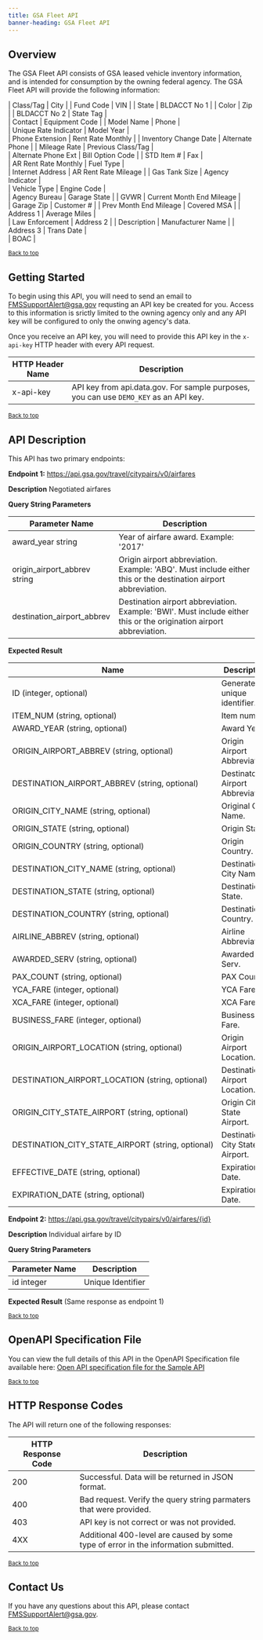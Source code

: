 ```yaml
---
title: GSA Fleet API
banner-heading: GSA Fleet API
---
```



## Overview

The GSA Fleet API consists of GSA leased vehicle inventory information, and is intended for consumption by the owning federal agency.  The GSA Fleet API will provide the following information: 

| Class/Tag |	City |
| Fund Code | VIN |
| State |	BLDACCT No 1 |
| Color | Zip | 
| BLDACCT No 2 | State Tag |	
| Contact	| Equipment Code | 
| Model Name | Phone |	
| Unique Rate Indicator | Model Year |	
| Phone Extension |	Rent Rate Monthly | 
| Inventory Change Date | Alternate Phone |	
| Mileage Rate | Previous Class/Tag |	
| Alternate Phone Ext |	Bill Option Code | 
| STD Item # | Fax |	
| AR Rent Rate Monthly | Fuel Type |	
| Internet Address |	AR Rent Rate Mileage |
| Gas Tank Size |	Agency Indicator |	
| Vehicle Type | Engine Code |	
| Agency Bureau |	Garage State | 
| GVWR | Current Month End Mileage |	
| Garage Zip | Customer # |	
| Prev Month End Mileage | Covered MSA | 
| Address 1 | Average Miles |	
| Law Enforcement | Address 2 |	
| Description |	Manufacturer Name | 
| Address 3 |	Trans Date |	
| BOAC |




<p><small><a href="#">Back to top</a></small></p>

## Getting Started

To begin using this API, you will need to send an email to FMSSupportAlert@gsa.gov requsting an API key be created for you.  Access to this information is srictly limited to the owning agency only and any API key will be configured to only the onwing agency's data.  

Once you receive an API key, you will need to provide this API key in the `x-api-key` HTTP header with every API request.

| HTTP Header Name | Description |
| ---- | ----------- |
| x-api-key | API key from api.data.gov.  For sample purposes, you can use `DEMO_KEY` as an API key. |




<p><small><a href="#">Back to top</a></small></p>

## API Description



This API has two primary endpoints:

**Endpoint 1:** https://api.gsa.gov/travel/citypairs/v0/airfares

**Description**   Negotiated airfares

**Query String Parameters**

| Parameter Name | Description |
| ---- | ----------- |
| award_year string | Year of airfare award. Example: '2017' |
| origin_airport_abbrev string | Origin airport abbreviation. Example: 'ABQ'. Must include either this or the destination airport abbreviation. |
| destination_airport_abbrev | Destination airport abbreviation. Example: 'BWI'. Must include either this or the origination airport abbreviation. |

**Expected Result**

| Name  | Description |
| ---- | ----------- |
| ID (integer, optional) | Generated unique identifier. |
| ITEM_NUM (string, optional) | Item number. |
| AWARD_YEAR (string, optional) | Award Year. |
| ORIGIN_AIRPORT_ABBREV (string, optional) | Origin Airport Abbreviation. |
| DESTINATION_AIRPORT_ABBREV (string, optional) | Destinatoin Airport Abbreviation. |
| ORIGIN_CITY_NAME (string, optional) | Original City Name. |
| ORIGIN_STATE (string, optional) | Origin State. |
| ORIGIN_COUNTRY (string, optional) | Origin Country. |
| DESTINATION_CITY_NAME (string, optional) | Destination City Name. |
| DESTINATION_STATE (string, optional) | Destination State. |
| DESTINATION_COUNTRY (string, optional) | Destination Country. |
| AIRLINE_ABBREV (string, optional) | Airline Abbreviation. |
| AWARDED_SERV (string, optional) | Awarded Serv. |
| PAX_COUNT (string, optional) | PAX Count. |
| YCA_FARE (integer, optional) | YCA Fare. |
| XCA_FARE (integer, optional) | XCA Fare. |
| BUSINESS_FARE (integer, optional) | Business Fare. |
| ORIGIN_AIRPORT_LOCATION (string, optional) | Origin Airport Location. |
| DESTINATION_AIRPORT_LOCATION (string, optional) | Destination Airport Location. |
| ORIGIN_CITY_STATE_AIRPORT (string, optional) | Origin City State Airport. |
| DESTINATION_CITY_STATE_AIRPORT (string, optional) | Destination City State Airport. |
| EFFECTIVE_DATE (string, optional) | Expiration Date. |
| EXPIRATION_DATE (string, optional) | Expiration Date. |



**Endpoint 2:** https://api.gsa.gov/travel/citypairs/v0/airfares/{id}

**Description**   Individual airfare by ID

**Query String Parameters**

| Parameter Name | Description |
| ---- | ----------- |
| id integer | Unique Identifier |

**Expected Result**
(Same response as endpoint 1)

<p><small><a href="#">Back to top</a></small></p>

## OpenAPI Specification File

You can view the full details of this API in the OpenAPI Specification file available here:
<a href="v1/openapi.yaml">Open API specification file for the Sample API</a>

<p><small><a href="#">Back to top</a></small></p>

## HTTP Response Codes

The API will return one of the following responses:

| HTTP Response Code | Description |
| ---- | ----------- |
| 200 | Successful. Data will be returned in JSON format. |
| 400 | Bad request. Verify the query string parmaters that were provided. |
| 403 | API key is not correct or was not provided. |
| 4XX | Additional 400-level are caused by some type of error in the information submitted. |

<p><small><a href="#">Back to top</a></small></p>


## Contact Us

If you have any questions about this API, please contact FMSSupportAlert@gsa.gov.

<p><small><a href="#">Back to top</a></small></p>
